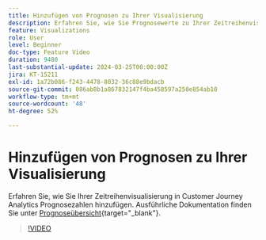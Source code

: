 ```yaml
---
title: Hinzufügen von Prognosen zu Ihrer Visualisierung
description: Erfahren Sie, wie Sie Prognosewerte zu Ihrer Zeitreihenvisualisierung in Customer Journey Analytics hinzufügen können.
feature: Visualizations
role: User
level: Beginner
doc-type: Feature Video
duration: 9480
last-substantial-update: 2024-03-25T00:00:00Z
jira: KT-15211
exl-id: 1a72b086-f243-4478-8032-36c88e9bdacb
source-git-commit: 086ab8b1a867832147f4ba458597a250e854ab10
workflow-type: tm+mt
source-wordcount: '48'
ht-degree: 52%

---
```


# Hinzufügen von Prognosen zu Ihrer Visualisierung

Erfahren Sie, wie Sie Ihrer Zeitreihenvisualisierung in Customer Journey Analytics Prognosezahlen hinzufügen. Ausführliche Dokumentation finden Sie unter [Prognoseübersicht](https://experienceleague.adobe.com/de/docs/analytics-platform/using/cja-workspace/forecasting/forecasting#){target="_blank"}.

>[!VIDEO](https://video.tv.adobe.com/v/3428021/?learn=on)

